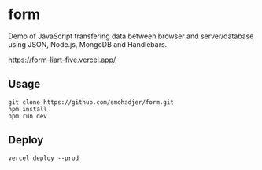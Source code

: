 # form
Demo of JavaScript transfering data between browser and server/database using JSON, Node.js, MongoDB and Handlebars.

https://form-liart-five.vercel.app/

## Usage
````
git clone https://github.com/smohadjer/form.git
npm install
npm run dev
````

## Deploy
````
vercel deploy --prod
````

